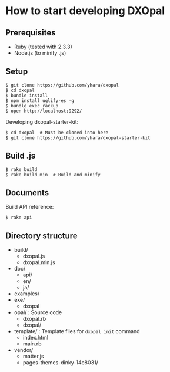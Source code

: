# How to start developing DXOpal

## Prerequisites

- Ruby (tested with 2.3.3)
- Node.js (to minify .js)

## Setup

```
$ git clone https://github.com/yhara/dxopal
$ cd dxopal
$ bundle install
$ npm install uglify-es -g
$ bundle exec rackup
$ open http://localhost:9292/
```

Developing dxopal-starter-kit:

```
$ cd dxopal  # Must be cloned into here
$ git clone https://github.com/yhara/dxopal-starter-kit
```

## Build .js

    $ rake build
    $ rake build_min  # Build and minify

## Documents

Build API reference:

    $ rake api

## Directory structure

- build/
  - dxopal.js
  - dxopal.min.js
- doc/
  - api/
  - en/
  - ja/
- examples/
- exe/
  - dxopal
- opal/ : Source code
  - dxopal.rb
  - dxopal/
- template/ : Template files for `dxopal init` command
  - index.html
  - main.rb
- vendor/
  - matter.js
  - pages-themes-dinky-14e8031/

